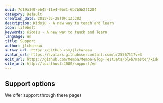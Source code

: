 ```yaml
---
uuid: 7d19a160-eb45-11e4-9bd1-6b7b8b2f1284
category: Default
creation_date: 2015-05-29T09:13:30Z
description: Kidoju - A new way to teach and learn
icon: lifebelt
keywords: Kidoju - A new way to teach and learn
language: en
title: Support
author: jlchereau
author_url: https://github.com/jlchereau
avatar_url: https://avatars.githubusercontent.com/u/2556751?v=3
edit_url: https://github.com/Memba/Memba-Blog-TestData/blob/master/kidoju/en/pages/index.md
site_url: http://localhost:3000/support/en
---
```

## Support options
We offer support through these pages
